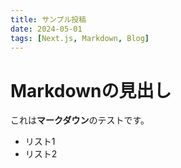 ```yaml
---
title: サンプル投稿
date: 2024-05-01
tags: [Next.js, Markdown, Blog]
---
```


# Markdownの見出し

これは**マークダウン**のテストです。

- リスト1
- リスト2
